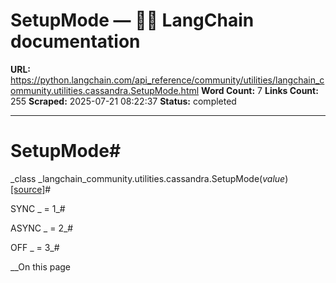 # SetupMode — 🦜🔗 LangChain  documentation

**URL:** https://python.langchain.com/api_reference/community/utilities/langchain_community.utilities.cassandra.SetupMode.html
**Word Count:** 7
**Links Count:** 255
**Scraped:** 2025-07-21 08:22:37
**Status:** completed

---

# SetupMode\#

_class _langchain\_community.utilities.cassandra.SetupMode\(_value_\)[\[source\]](https://python.langchain.com/api_reference/_modules/langchain_community/utilities/cassandra.html#SetupMode)\#     

SYNC _ = 1_\#     

ASYNC _ = 2_\#     

OFF _ = 3_\#     

__On this page